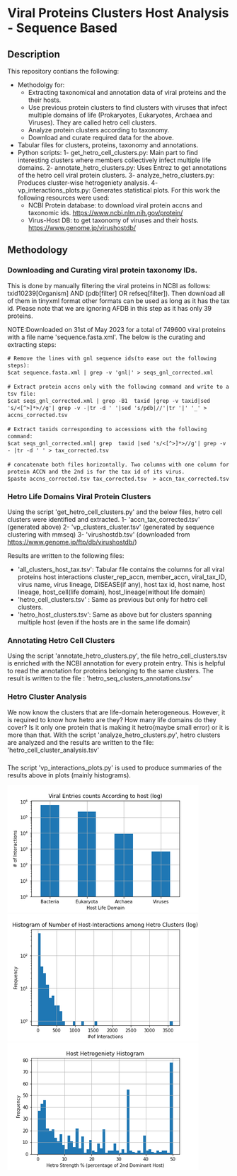 # Viral Proteins Clusters Host Analysis - Sequence Based

## Description
This repository contians the following:
- Methodolgy for:
    - Extracting taxonomical and annotation data of viral proteins and the their hosts.
    - Use previous protein clusters to find clusters with viruses that infect multiple domains of life (Prokaryotes, Eukaryotes, Archaea and Viruses). They are called hetro cell clusters.
    - Analyze protein clusters according to taxonomy.
    - Download and curate required data for the above. 
- Tabular files for clusters, proteins, taxonomy and annotations.
- Python scripts:
    1- get_hetro_cell_clusters.py: Main part to find interesting clusters where members collectively infect multiple life domains.
    2- annotate_hetro_clusters.py: Uses Entrez to get annotations of the hetro cell viral protein clusters. 
    3- analyze_hetro_clusters.py: Produces cluster-wise hetrogeniety analysis.
    4- vp_interactions_plots.py: Generates statistical plots.
For this work the following resources were used:
	- NCBI Protein database: to download viral protein accns and taxonomic ids.
	    https://www.ncbi.nlm.nih.gov/protein/
	- Virus-Host DB: to get taxonomy of viruses and their hosts. 
		https://www.genome.jp/virushostdb/


## Methodology

### Downloading and Curating viral protein taxonomy IDs.

This is done by manually filtering the viral proteins in NCBI as follows: txid10239[Organism] AND (pdb[filter] OR refseq[filter]). Then download all of them in tinyxml format other formats can be used as long as it has the tax id. Please note that we are ignoring AFDB in this step as it has only 39 proteins.

NOTE:Downloaded on 31st of May 2023 for a total of 749600 viral proteins with a file name 'sequence.fasta.xml'.
The below is the curating and extracting steps: 

    # Remove the lines with gnl sequence ids(to ease out the following steps):
	$cat sequence.fasta.xml | grep -v 'gnl|' > seqs_gnl_corrected.xml

    # Extract protein accns only with the following command and write to a tsv file:
	$cat seqs_gnl_corrected.xml | grep -B1  taxid |grep -v taxid|sed 's/<[^>]*>//g'| grep -v -|tr -d ' '|sed 's/pdb|//'|tr '|' '_' > accns_corrected.tsv  

    # Extract taxids corresponding to accessions with the following command:
	$cat seqs_gnl_corrected.xml| grep  taxid |sed 's/<[^>]*>//g'| grep -v - |tr -d ' ' > tax_corrected.tsv

    # concatenate both files horizontally. Two columns with one column for protein ACCN and the 2nd is for the tax id of its virus.
	$paste accns_corrected.tsv tax_corrected.tsv  > accn_tax_corrected.tsv


### Hetro Life Domains Viral Protein Clusters

Using the script 'get_hetro_cell_clusters.py' and the below files, hetro cell clusters were identified and extracted.
    1- 'accn_tax_corrected.tsv' (generated above)
    2- 'vp_clusters_cluster.tsv' (generated by sequence clustering with mmseq)
    3- 'virushostdb.tsv' (downloaded from https://www.genome.jp/ftp/db/virushostdb/)

Results are written to the following files:
- 'all_clusters_host_tax.tsv': Tabular file contains the columns for all viral proteins host interactions cluster_rep_accn, member_accn, viral_tax_ID, virus name, virus lineage, DISEASE(if any), host tax id, host name, host lineage, host_cell(life domain), host_lineage(without life domain)
- 'hetro_cell_clusters.tsv' :  Same as previous but only for hetro cell clusters.
- 'hetro_host_clusters.tsv': Same as above but for clusters spanning multiple host (even if the hosts are in the same life domain)

### Annotating Hetro Cell Clusters

Using the script 'annotate_hetro_clusters.py', the file hetro_cell_clusters.tsv is enriched with the NCBI annotation for every protein entry.
This is helpful to read the annotation for proteins belonging to the same clusters.
The result is written to the file : 'hetro_seq_clusters_annotations.tsv'

### Hetro Cluster Analysis

We now know the clusters that are life-domain heterogeneous. However, it is required to know how hetro are they? How many life domains do they cover? Is it only one protein that is making it hetro(maybe small error) or it is more than that.
With the script 'analyze_hetro_clusters.py', hetro clusters are analyzed and the results are written to the file: 'hetro_cell_cluster_analysis.tsv'

### 

The script 'vp_interactions_plots.py' is used to produce summaries of the results above in plots (mainly histograms).


![Alt text](viral_entries_host_distribution.png "Title")
![Alt text](hetro_clus_interactions_hist.png "Title")
![Alt text](Host_Hetrogeniety_Hist.png "Title")

